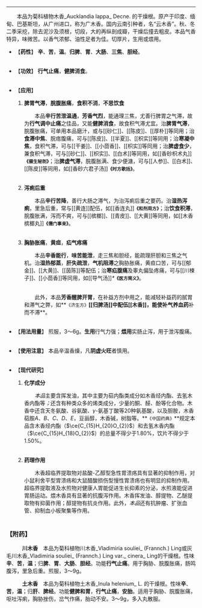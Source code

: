 ---
&emsp;&emsp;本品为菊科植物木香_Aucklandia lappa_ Decne. 的干燥根。原产于印度、缅甸、巴基斯坦，从广州进口，称为广木香。国内云南引种者，名“云木香”。秋、冬二季采挖，除去泥沙及须根，切段，大的再纵剖成瓣，干燥后撞去粗皮。本品气香特异，味微苦。以香气浓郁、油性足者为佳。切厚片，生用或煨用。

- 【**药性**】
	**辛**、**苦**，**温**。**归脾**、**胃**、**大肠**、**三焦**、**胆经**。<br></br>

- 【**功效**】
	**行气止痛**，**健脾消食**。<br></br>

- 【**应用**】
	1. **脾胃气滞**，**脘腹胀痛**，**食积不消**，**不思饮食**
		
		&emsp;&emsp;本品**辛行苦泄温通**，**芳香气烈**，能通理三焦，尤善行脾胃之气滞，故为**行气调中止痛**之佳品，又能**健脾消食**，故食积气滞尤宜。治**脾胃气滞**，脘腹胀痛，可单用本品磨汁，或与[[砂仁]]、[[陈皮]]、[[厚朴]]等同用；治**食滞中焦**、脘痞腹痛，可与[[陈皮]]、[[半夏]]、[[枳实]]等同用；治**寒凝中焦**，食积气滞，可与[[干姜]]、[[小茴香]]、[[枳实]]等同用；治**脾虚食少**，兼食积气滞，可与[[砂仁]]、[[枳实]]、[[白术]]等同用，如[[香砂枳术丸]]**`《摄生秘剖》`**；治**脾虚气滞**，脘腹胀满、食少便溏，可与[[人参]]、[[白术]]、[[陈皮]]等同用，如[[香砂六君子汤]]**`《时方歌括》`**。<br></br>
	
	2. **泻痢后重**
		
		&emsp;&emsp;本品**辛行苦降**，善行大肠之滞气，为治泻痢后重之要药。治**湿热泻痢**，里急后重，常与[[黄连]]配伍，如[[香连丸]]**`《和剂局方》`**；治**饮食积滞**，脘腹胀满，泻而不爽，可与[[槟榔]]、[[青皮]]、[[大黄]]等同用，如[[木香槟榔丸]]**`《儒门事亲》`**。<br></br>
	
	3. **胸胁胀痛**，**黄疸**，**疝气疼痛**
		
		&emsp;&emsp;本品**辛香能行**，**味苦能泄**，走三焦和胆经，能疏理肝胆和三焦之气机。治**湿热郁蒸**，**肝失疏泄**，**气机阻滞**之胸胁胀痛，黄疸口苦，可与[[郁金]]、[[大黄]]、[[茵陈]]等配伍；治**寒疝腹痛**及睾丸偏坠疼痛，可与[[川楝子]]、[[小茴香]]等同用，如[[导气汤]]<dfn>\*</dfn>**`《医方简义》`**。<br></br>

		&emsp;&emsp;此外，本品**芳香醒脾开胃**，在补益方剂中用之，能减轻补益药的腻胃和滞气之弊，如**`《济生方》`**[[归脾汤]]中配伍[[木香]]，能使补气养血药**补而不滞**。<br></br>

- 【**用法用量**】
	煎服，3～6g。**生用**行气力强；**煨用**实肠止泻，用于泄泻腹痛。<br></br>

- 【**使用注意**】
	本品辛温香燥，凡**阴虚火旺**者慎用。<br></br>

- 【**现代研究**】
	1. **化学成分**
		
		&emsp;&emsp;<dfn>本品</dfn>主要含挥发油，其中主要为萜内酯类成分如木香烃内酯、去氢木香内酯等<dfn>；</dfn>还含有种类众多的烯类成分，少量的酮、醛、酚等化合物。木香中还含天冬氨酸、谷氨酸、$γ$-氨基丁酸等20种氨基酸，以及胆胺，木香萜胺$A$、$B$、$C$、$D$、$E$，豆甾醇，木香碱，树脂等。**`《中国药典》`**规定本品含木香烃内酯（$\ce{C_{15}H_{20}O_{2}}$）和去氢木香内酯（$\ce{C_{15}H_{18}O_{2}}$）的总量不得少于1.80%，饮片不得少于1.50%。<br></br>
	
	2. **药理作用**
		
		&emsp;&emsp;木香超临界提取物对盐酸-乙醇型急性胃溃疡具有显著的抑制作用，对小鼠利舍平型胃溃疡和大鼠醋酸损伤型慢性胃溃疡也有明显的抑制作用。超临界提取液及水煎物对健康人胃能促进生长抑素的分泌，水煎液能促进胃肠运动。煨木香具有显著的抗腹泻作用。木香挥发油、醇提物、乙醚提取物有抑菌作用；醇提物有抗炎作用。此外，<dfn>本品</dfn>还有抗肿瘤、扩张血管、抑制血小板聚集等作用。<br></br>

### 【附药】

&emsp;&emsp;&emsp;**川木香**&emsp;本品为菊科植物川木香_Vladimiria souliei_ (Frannch.) Ling或灰毛川木香_Vladimiria souliei_ (Frannch.) Ling var._ cinera_ Ling的干燥根。性味**辛**、**苦**，**温**；归**脾**、**胃**、**大肠**、**胆经**。功能**行气止痛**。用于胸胁、脘腹胀痛，肠鸣腹泻，里急后重。煎服，3～9g。

&emsp;&emsp;&emsp;**土木香**&emsp;本品为菊科植物土木香_Inula helenium_ L. 的干燥根。性味**辛**、**苦**，**温**；归**肝**、**脾经**。功能**健脾和胃**，**行气止痛**，**安胎**。适用于胸胁、脘腹胀痛，呕吐泻痢，胸胁挫伤，岔气作痛，胎动不安。3～9g，多入丸散服。